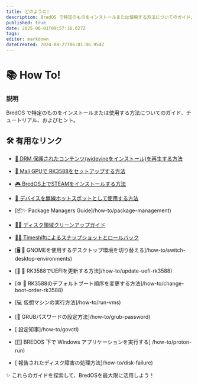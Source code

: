 ```yaml
---
title: どのように!
description: BredOS で特定のものをインストールまたは使用する方法についてのガイド、チュートリアル、ヒント
published: true
date: 2025-06-01T09:57:16.627Z
tags:
editor: markdown
dateCreated: 2024-08-27T06:01:06.954Z
---
```


# 📚 How To!

### **説明**

BredOS で特定のものをインストールまたは使用する方法についてのガイド、チュートリアル、およびヒント。

## 🛠️ 有用なリンク

- [🎥 DRM 保護されたコンテンツ(widevineをインストール)を再生する方法](/ja/how-to/widevine-watch-drm-content)

- [🐾 Mali GPUで RK3588をセットアップする方法](/ja/how-to/how-to-setup-panthor)

- [🎮 BredOS上でSTEAMをインストールする方法](/ja/how-to/how-to-install-steam)

- [📶 デバイスを無線ホットスポットとして使用する方法](/ja/how-to/how-to-use-your-device-as-ap)

- [📦✨ Package Managers Guide]/how-to/package-management)

- [🧹💾 ディスク領域クリーンアップガイド](/ja/how-to/free-space-up)

- [📸🔄 Timeshiftによるスナップショットとロールバック](/ja/how-to/timeshift-system-snapshots-and-rollbacks-on-btrfs)

- [🖥️ 🔄 GNOMEを使用するデスクトップ環境を切り替える]/how-to/switch-desktop-environments)

- [💾 🔄 RK3588でUEFIを更新する方法]/how-to/update-uefi-rk3588)

- [⚙️ 📑 RK3588のデフォルトブート順序を変更する方法]/how-to/change-boot-order-rk3588)

- [💻 仮想マシンの実行方法]/how-to/run-vms)

- [🔦 GRUBパスワードの設定方法]/how-to/grub-password)

- [<unk> 設定知事]/how-to/govctl)

- [🪟 BREDOS 下で Windows アプリケーションを実行する] /how-to/proton-run)

- [<unk> 報告されたディスク障害の処理方法]/how-to/disk-failure)

✨ これらのガイドを探索して、BredOSを最大限に活用しよう！
